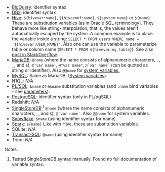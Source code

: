- [BigQuery][]: identifier syntax
- [DB2][]: identifier syntax
- [Hive][]: `${hivevar:name}`, `${hiveconf:name}`, `${system:name}` or `${name}`. These are substitution variables (as in Oracle SQL terminology).
  They behave more like string-interpolation, that is, the values aren't automatically escaped by the system.
  A common example is to place the variable inside a string: `SELECT * FROM users WHERE name = '${hivevar:USER_NAME}'`.
  Also one can use the variable to parameterize table or column name (`SELECT * FROM ${hivevar:my_table}`).
  See also [post in StackOverflow][hive-stackoverflow].
- [MariaDB][]: `@name` (where the name consists of alphanumeric characters, `.`, `_`, and `$`), `@'var name'`, `@"var name"`, `` @`var name` `` (can be quoted as string or identifier). Also `@@name` for [system variables.][mariadb-system-vars]
- [MySQL][]: Same as MariaDB. ([System variables][mysql-system-vars]).
- N1QL: _N/A_
- [PL/SQL][]: `&name` or `&&name` substitution variables (and `:name` bind variables - see [parameters][]).
- [PostgreSQL][]: identifier syntax (only in PL/pgSQL).
- Redshift: _N/A_
- [SingleStoreDB][]:<sup>1</sup> `@name` (where the name consists of alphanumeric characters, `_`, and `$`), `` @`var name` ``. Also `@@name` for system variables.
- [Snowflake][]: `$name` (using identifier syntax for name).
- [Spark][]: `${name}` Like with Hive, these are substitution variables.
- SQLite: _N/A_
- [Transact-SQL][]: `@name` (using identifier syntax for name)
- Trino: _N/A_

Notes:

1. Tested SingleStoreDB syntax manually. Found no full documentation of variable syntax.

[parameters]: ./parameters
[bigquery]: https://cloud.google.com/bigquery/docs/reference/standard-sql/procedural-language
[db2]: https://www.ibm.com/docs/en/db2-for-zos/11?topic=pl-references-sql-parameters-variables
[hive]: https://cwiki.apache.org/confluence/display/Hive/LanguageManual+VariableSubstitution
[hive-stackoverflow]: https://stackoverflow.com/questions/12464636/how-to-set-variables-in-hive-scripts
[mariadb]: https://mariadb.com/kb/en/user-defined-variables/
[mariadb-system-vars]: https://mariadb.com/kb/en/set/
[mysql]: https://dev.mysql.com/doc/refman/8.0/en/user-variables.html]
[mysql-system-vars]: https://dev.mysql.com/doc/refman/8.0/en/server-system-variables.html
[pl/sql]: https://docs.oracle.com/en/database/oracle/oracle-database/21/sqpug/using-substitution-variables-sqlplus.html#GUID-0BEEC1D7-876B-495C-9327-17037652D3D2
[postgresql]: https://www.postgresql.org/docs/current/sql-declare.html
[singlestoredb]: https://docs.singlestore.com/managed-service/en/reference/sql-reference/user-defined-variables/set.html
[snowflake]: https://docs.snowflake.com/en/sql-reference/session-variables.html
[spark]: https://stackoverflow.com/questions/65019868/how-to-use-variables-in-sql-queries
[transact-sql]: https://docs.microsoft.com/en-us/sql/relational-databases/databases/database-identifiers?view=sql-server-ver15
